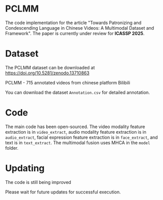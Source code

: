 # PCLMM
 The code implementation for the article "Towards Patronizing and Condescending Language in Chinese Videos: A Multimodal Dataset and Framework". The paper is currently under review for **ICASSP 2025**.
# Dataset
The PCLMM dataset can be downloaded at https://doi.org/10.5281/zenodo.13710863

PCLMM - 715 annotated videos from chinese platform Bilibili 

You can download the dataset `Annotation.csv` for detailed annotation.
# Code
The main code has been open-sourced. The video modality feature extraction is in `video_extract`, audio modality feature extraction is in `audio_extract`, facial expression feature extraction is in `face_extract`, and text is in `text_extract`. The multimodal fusion uses MHCA in the `model` folder. 
# Updating
The code is still being improved

Please wait for future updates for successful execution.
